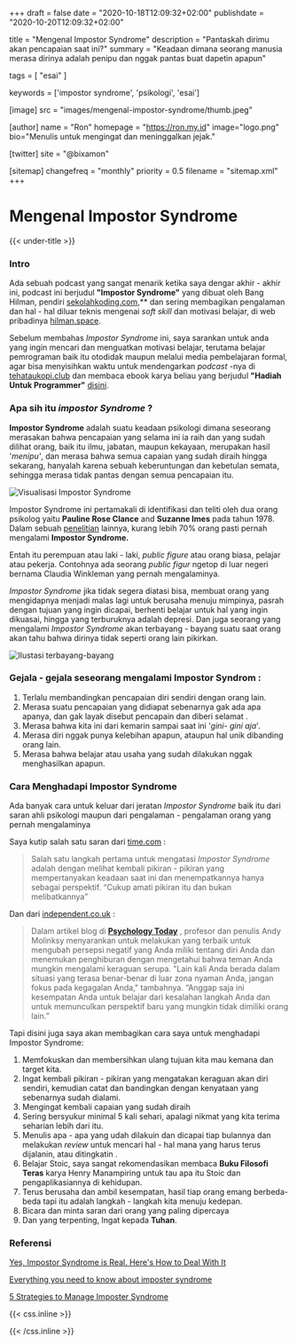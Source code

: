 +++
draft = false
date = "2020-10-18T12:09:32+02:00"
publishdate = "2020-10-20T12:09:32+02:00"

title = "Mengenal Impostor Syndrome"
description = "Pantaskah dirimu akan pencapaian saat ini?"
summary = "Keadaan dimana seorang manusia merasa dirinya adalah penipu dan nggak pantas buat dapetin apapun"

tags = [
    "esai"
]

keywords = ['impostor syndrome', 'psikologi', 'esai']


[image]
    src = "images/mengenal-impostor-syndrome/thumb.jpeg"


[author]
    name = "Ron"
    homepage = "https://ron.my.id"
    image="logo.png"
    bio="Menulis untuk mengingat dan meninggalkan jejak."

[twitter]
    site = "@bixamon"

[sitemap]
    changefreq = "monthly"
    priority = 0.5
    filename = "sitemap.xml"
+++

# Mengenal Impostor Syndrome

{{< under-title >}}

### Intro

Ada sebuah podcast yang sangat menarik ketika saya dengar akhir - akhir ini, podcast ini berjudul **"Impostor Syndrome"** yang dibuat oleh Bang Hilman, pendiri [sekolahkoding.com](http://sekolahkoding.com/),\*\* dan sering membagikan pengalaman dan hal - hal diluar teknis mengenai _soft skill_ dan motivasi belajar, di web pribadinya [hilman.space](https://hilman.space/).

Sebelum membahas _Impostor Syndrome_ ini, saya sarankan untuk anda yang ingin mencari dan menguatkan motivasi belajar, terutama belajar pemrograman baik itu otodidak maupun melalui media pembelajaran formal, agar bisa menyisihkan waktu untuk mendengarkan _podcast_ -nya di [tehataukopi.club](https://tehataukopi.club/) dan membaca ebook karya beliau yang berjudul **"Hadiah Untuk Programmer"** [disini](https://sekolahkoding.com/buku/hadiah-untuk-programmer).

### Apa sih itu _impostor Syndrome_ ?

**Impostor Syndrome** adalah suatu keadaan psikologi dimana seseorang merasakan bahwa pencapaian yang selama ini ia raih dan yang sudah dilihat orang, baik itu ilmu, jabatan, maupun kekayaan, merupakan hasil '_menipu'_, dan merasa bahwa semua capaian yang sudah diraih hingga sekarang, hanyalah karena sebuah keberuntungan dan kebetulan semata, sehingga merasa tidak pantas dengan semua pencapaian itu.

![Visualisasi Impostor Syndrome](https://rawcdn.githack.com/roniardynt/assets/84b11d7b5345e86248b8ff890d8dedc3c610bf40/images/evl/impostor-visualize.png)

Impostor Syndrome ini pertamakali di identifikasi dan teliti oleh dua orang psikolog yaitu **Pauline Rose Clance** and **Suzanne Imes** pada tahun 1978.
Dalam sebuah [penelitian](https://so06.tci-thaijo.org/index.php/IJBS/article/view/521) lainnya, kurang lebih 70% orang pasti pernah mengalami **Impostor Syndrome.**

Entah itu perempuan atau laki - laki, _public figure_ atau orang biasa, pelajar atau pekerja.
Contohnya ada seorang _public figur_ ngetop di luar negeri bernama Claudia Winkleman yang pernah mengalaminya.

_Impostor Syndrome_ jika tidak segera diatasi bisa, membuat orang yang mengidapnya menjadi malas lagi untuk berusaha menuju mimpinya, pasrah dengan tujuan yang ingin dicapai, berhenti belajar untuk hal yang ingin dikuasai, hingga yang terburuknya adalah depresi.
Dan juga seorang yang mengalami _Impostor Syndrome_ akan terbayang - bayang suatu saat orang akan tahu bahwa dirinya tidak seperti orang lain pikirkan.

![Ilustasi terbayang-bayang](https://rawcdn.githack.com/roniardynt/assets/0b13996e08e3c3fe387024aa3761ee710a0cd504/images/evl/impostor-wiat-other-know.jpg)

### Gejala - gejala seseorang mengalami Impostor Syndrom :

1. Terlalu membandingkan pencapaian diri sendiri dengan orang lain.
2. Merasa suatu pencapaian yang didiapat sebenarnya gak ada apa apanya, dan gak layak disebut pencapain dan diberi selamat .
3. Merasa bahwa kita ini dari kemarin sampai saat ini '_gini- gini aja_'.
4. Merasa diri nggak punya kelebihan apapun, ataupun hal unik dibanding orang lain.
5. Merasa bahwa belajar atau usaha yang sudah dilakukan nggak menghasilkan apapun.

### Cara Menghadapi Impostor Syndrome

Ada banyak cara untuk keluar dari jeratan _Impostor Syndrome_ baik itu dari saran ahli psikologi maupun dari pengalaman - pengalaman orang yang pernah mengalaminya

Saya kutip salah satu saran dari [time.com](http://time.com) :

> Salah satu langkah pertama untuk mengatasi _Impostor Syndrome_ adalah dengan melihat kembali pikiran - pikiran yang mempertanyakan keadaan saat ini dan menempatkannya hanya sebagai perspektif. “Cukup amati pikiran itu dan bukan melibatkannya”

Dan dari [independent.co.uk](http://independent.co.uk) :

> Dalam artikel blog di **[Psychology Today](https://www.psychologytoday.com/gb/blog/adaptation/201611/the-impostor-syndrome-and-how-handle-it)** , profesor dan penulis Andy Molinksy menyarankan untuk melakukan yang terbaik untuk mengubah persepsi negatif yang Anda miliki tentang diri Anda dan menemukan penghiburan dengan mengetahui bahwa teman Anda mungkin mengalami keraguan serupa.
> "Lain kali Anda berada dalam situasi yang terasa benar-benar di luar zona nyaman Anda, jangan fokus pada kegagalan Anda," tambahnya.
> “Anggap saja ini kesempatan Anda untuk belajar dari kesalahan langkah Anda dan untuk memunculkan perspektif baru yang mungkin tidak dimiliki orang lain.”

Tapi disini juga saya akan membagikan cara saya untuk menghadapi Impostor Syndrome:

1. Memfokuskan dan membersihkan ulang tujuan kita mau kemana dan target kita.
2. Ingat kembali pikiran - pikiran yang mengatakan keraguan akan diri sendiri, kemudian catat dan bandingkan dengan kenyataan yang sebenarnya sudah dialami.
3. Mengingat kembali capaian yang sudah diraih
4. Sering bersyukur minimal 5 kali sehari, apalagi nikmat yang kita terima seharian lebih dari itu.
5. Menulis apa - apa yang udah dilakuin dan dicapai tiap bulannya dan melakukan _review_ untuk mencari hal - hal mana yang harus terus dijalanin, atau ditingkatin .
6. Belajar Stoic, saya sangat rekomendasikan membaca **Buku Filosofi Teras** karya Henry Manampiring untuk tau apa itu Stoic dan pengaplikasiannya di kehidupan.
7. Terus berusaha dan ambil kesempatan, hasil tiap orang emang berbeda-beda tapi itu adalah langkah - langkah kita menuju kedepan.
8. Bicara dan minta saran dari orang yang paling dipercaya
9. Dan yang terpenting, Ingat kepada **Tuhan**.

### **Referensi**

[Yes, Impostor Syndrome is Real. Here's How to Deal With It](https://time.com/5312483/how-to-deal-with-impostor-syndrome/)

[Everything you need to know about imposter syndrome](https://www.independent.co.uk/life-style/imposter-syndrome-what-it-psychological-disorder-career-a8666471.html)

[5 Strategies to Manage Imposter Syndrome](https://blog.usejournal.com/5-stratagies-for-managing-imposter-syndrome-858699c10f3e)

{{< css.inline >}}

<style>
.emojify {
  font-family: Apple Color Emoji,Segoe UI Emoji,NotoColorEmoji,Segoe UI Symbol,Android Emoji,EmojiSymbols;
  font-size: 2rem;
  vertical-align: middle;
}
@media screen and (max-width:650px) {
    .nowrap {
  display: block;
  margin: 25px 0;
}
}
</style>

{{< /css.inline >}}
